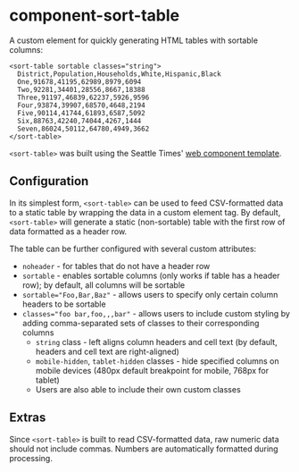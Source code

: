 component-sort-table 
====================

A custom element for quickly generating HTML tables with sortable
columns:

    <sort-table sortable classes="string">
      District,Population,Households,White,Hispanic,Black
      One,91678,41195,62989,8979,6094
      Two,92281,34401,28556,8667,18388
      Three,91197,46839,62237,5926,9596
      Four,93874,39907,68570,4648,2194
      Five,90114,41744,61893,6587,5092
      Six,88763,42240,74044,4267,1444
      Seven,86024,50112,64780,4949,3662
    </sort-table>

`<sort-table>` was built using the Seattle Times' [web component
template](https://github.com/seattletimes/component-template).

Configuration 
-------------

In its simplest form, `<sort-table>` can be used to feed CSV-formatted
data to a static table by wrapping the data in a custom element tag. By
default, `<sort-table>` will generate a static (non-sortable) table with
the first row of data formatted as a header row.

The table can be further configured with several custom attributes:

-   `noheader` - for tables that do not have a header row
-   `sortable` - enables sortable columns (only works if table has a
    header row); by default, all columns will be sortable
-   `sortable="Foo,Bar,Baz"` - allows users to specify only certain
    column headers to be sortable
-   `classes="foo bar,foo,,,bar"` - allows users to include custom
    styling by adding comma-separated sets of classes to their
    corresponding columns
    -   `string` class - left aligns column headers and cell text (by
        default, headers and cell text are right-aligned)
    -   `mobile-hidden`, `tablet-hidden` classes - hide specified columns on mobile devices (480px default breakpoint for mobile, 768px for tablet)
    -   Users are also able to include their own custom classes

Extras 
------

Since `<sort-table>` is built to read CSV-formatted data, raw numeric
data should not include commas. Numbers are automatically formatted
during processing.
